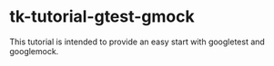 # tk-tutorial-gtest-gmock

This tutorial is intended to provide an easy start with googletest and googlemock.



